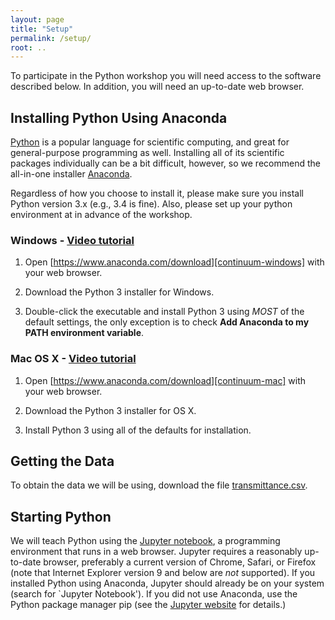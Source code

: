 ```yaml
---
layout: page
title: "Setup"
permalink: /setup/
root: ..
---
```


To participate in the Python workshop you will need access to the software described below.
In addition, you will need an up-to-date web browser.

## Installing Python Using Anaconda

[Python][python] is a popular language for scientific computing, and great for
general-purpose programming as well. Installing all of its scientific packages
individually can be a bit difficult, however, so we recommend the all-in-one
installer [Anaconda][anaconda].

Regardless of how you choose to install it, please make sure you install Python
version 3.x (e.g., 3.4 is fine). Also, please set up your python environment at 
in advance of the workshop.  

### Windows - [Video tutorial][video-windows]

1. Open [https://www.anaconda.com/download][continuum-windows]
   with your web browser.

2. Download the Python 3 installer for Windows.

3. Double-click the executable and install Python 3 using _MOST_ of the
   default settings, the only exception is to check **Add Anaconda to my PATH environment variable**.

### Mac OS X - [Video tutorial][video-mac]

1. Open [https://www.anaconda.com/download][continuum-mac]
   with your web browser.

2. Download the Python 3 installer for OS X.

3. Install Python 3 using all of the defaults for installation.

## Getting the Data

To obtain the data we will be using, download the file 
[transmittance.csv]({{page.root}}/data/transmittance.csv).

## Starting Python

We will teach Python using the [Jupyter notebook][jupyter], a 
programming environment that runs in a web browser. Jupyter requires a reasonably 
up-to-date browser, preferably a current version of Chrome, Safari, or Firefox 
(note that Internet Explorer version 9 and below are *not* supported). If you 
installed Python using Anaconda, Jupyter should already be on your system (search for `Jupyter Notebook'). If 
you did not use Anaconda, use the Python package manager pip
(see the [Jupyter website][jupyter-install] for details.)

<!-- ## Binder as an alternative

As a (not so great) alternative you can complete the tutorials in this course using the Binder service running through a web browser. Simply click on the "launch binder" button here: [https://github.com/lucydot/empty_binder](https://github.com/lucydot/empty_binder), wait a while whilst the virtual environment is created, and then click on `Python 3` under Notebook.

Why is this a not-so-great alternative? Well firstly, the binder will time-out after a period of inactivity (about 15 minutes) and so you risk losing your work! Secondly, your work cannot be stored on Binder - so you will have to download if you would like to keep a copy. Thirdly, you cannot upload your work - so you have to start from scratch each time you use it. But still, if you cannot access Jupyter Notebook any other way - this is an option that requires only a web browser and internet connection. -->

[anaconda]: https://www.anaconda.com/
[continuum-mac]: https://www.anaconda.com/download/#macos
[continuum-linux]: https://www.anaconda.com/download/#linux
[continuum-windows]: https://www.anaconda.com/download/#windows
[jupyter]: http://jupyter.org/
[jupyter-install]: http://jupyter.readthedocs.io/en/latest/install.html#optional-for-experienced-python-developers-installing-jupyter-with-pip
[python]: https://python.org
[video-mac]: https://www.youtube.com/watch?v=TcSAln46u9U
[video-windows]: https://www.youtube.com/watch?v=xxQ0mzZ8UvA




  
